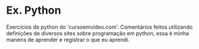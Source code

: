# Ex. Python

 Exercícios de python do 'cursoemvideo.com'. Comentários feitos utilizando definições de diversos sites sobre programação em python, essa é minha maneira de aprender e registrar o que eu aprendi.